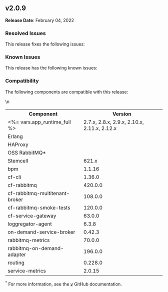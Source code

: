## <a id="2-0-9"></a> v2.0.9

**Release Date**: February 04, 2022

### Resolved Issues

This release fixes the following issues:


### Known Issues

This release has the following known issues:


### Compatibility

The following components are compatible with this release:

<table class="nice"> <th>Component</th> <th>Version</th> 	<tr>
		<td><%= vars.app_runtime_full %></td>
		<td>2.7.x, 2.8.x, 2.9.x, 2.10.x, 2.11.x, 2.12.x</td>
	</tr>
	<tr>
		<td>Erlang</td>
		<td></td>
	</tr>
	<tr>
		<td>HAProxy</td>
		<td></td>
	</tr>
	<tr>
		<td>OSS RabbitMQ*</td>
		<td></td>
	</tr>
	<tr>
		<td>Stemcell</td>
		<td>621.x</td>
	</tr>
	<tr>
		<td>bpm</td>
		<td>1.1.16</td>
	</tr>
	<tr>
		<td>cf-cli</td>
		<td>1.36.0</td>
	</tr>
	<tr>
		<td>cf-rabbitmq</td>
		<td>420.0.0</td>
	</tr>
	<tr>
		<td>cf-rabbitmq-multitenant-broker</td>
		<td>108.0.0</td>
	</tr>
	<tr>
		<td>cf-rabbitmq-smoke-tests</td>
		<td>120.0.0</td>
	</tr>
	<tr>
		<td>cf-service-gateway</td>
		<td>63.0.0</td>
	</tr>
	<tr>
		<td>loggregator-agent</td>
		<td>6.3.8</td>
	</tr>
	<tr>
		<td>on-demand-service-broker</td>
		<td>0.42.3</td>
	</tr>
	<tr>
		<td>rabbitmq-metrics</td>
		<td>70.0.0</td>
	</tr>
	<tr>
		<td>rabbitmq-on-demand-adapter</td>
		<td>196.0.0</td>
	</tr>
	<tr>
		<td>routing</td>
		<td>0.228.0</td>
	</tr>
	<tr>
		<td>service-metrics</td>
		<td>2.0.15</td>
	</tr>\n</table>

<sup>*</sup> For more information, see the <a href="https://github.com/rabbitmq/rabbitmq-server/releases/tag/v">v</a> GitHub documentation.
